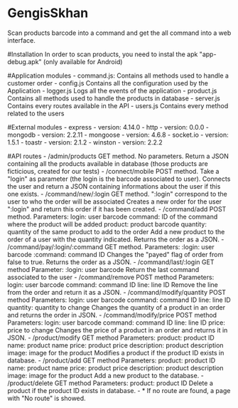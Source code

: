 # GengisSkhan
Scan products barcode into a command and get the all command into a web interface. 

#Installation
In order to scan products, you need to instal the apk "app-debug.apk" (only available for Android)

#Application modules
    - command.js:
        Contains all methods used to handle a customer order
    - config.js
        Contains all the configuration used by the Application
    - logger.js
        Logs all the events of the application
    - product.js
        Contains all methods used to handle the products in database
    - server.js
        Contains every routes available in the API
    - users.js
        Contains every method related to the users

#External modules
    - express - version: 4.14.0
    - http - version: 0.0.0
    - mongodb - version: 2.2.11
    - mongoose - version: 4.6.8
    - socket.io - version: 1.5.1
    - toastr - version: 2.1.2
    - winston - version: 2.2.2

#API routes
    - /admin/products
        GET method. No parameters.
        Return a JSON containing all the products available in database (those products are ficticious, created for our tests)
    - /connect/mobile
        POST method. Take a "login" as parameter (the login is the barcode associated to user).
        Connects the user and return a JSON containing informations about the user if this one exists. 
    - /command/new/:login
        GET method. ":login" correspond to the user to who the order will be associated
        Creates a new order for the user ":login" and return this order if it has been created.
    - /command/add
        POST method.
        Parameters:
            login: user barcode
            command: ID of the command where the product will be added
            product: product barcode
            quantity: quantity of the same product to add to the order
        Add a new product to the order of a user with the quantity indicated. Returns the order as a JSON.
    - /command/pay/:login/:command
        GET method.
        Parameters:
            :login: user barcode
            :command: command ID
        Changes the "payed" flag of order from false to true. Returns the order as a JSON.
    - /command/last/:login
        GET method
        Parameter:
            :login: user barcode
        Return the last command associated to the user
    - /command/remove
        POST method
        Parameters:
            login: user barcode
            command: command ID
            line: line ID
        Remove the line from the order and return it as a JSON.
    - /command/modify/quantity
        POST method
        Parameters:
            login: user barcode
            command: command ID
            line: line ID
            quantity: quantity to change 
        Changes the quantity of a product in an order and returns the order in JSON. 
    - /command/modify/price
        POST method
        Parameters:
            login: user barcode
            command: command ID
            line: line ID
            price: price to change 
        Changes the price of a product in an order and returns it in JSON.
    - /product/modify
        GET method
        Parameters:
            product: product ID
            name: product name
            price: product price
            description: product description
            image: image for the product
        Modifies a product if the product ID exists in database.
    - /product/add
        GET method
        Parameters:
            product: product ID
            name: product name
            price: product price
            description: product description
            image: image for the product
        Add a new product to the database.
    - /product/delete
        GET method
        Parameters:
            product: product ID
        Delete a product if the product ID exists in database.
    - *
        If no route are found, a page with "No route" is showed.


